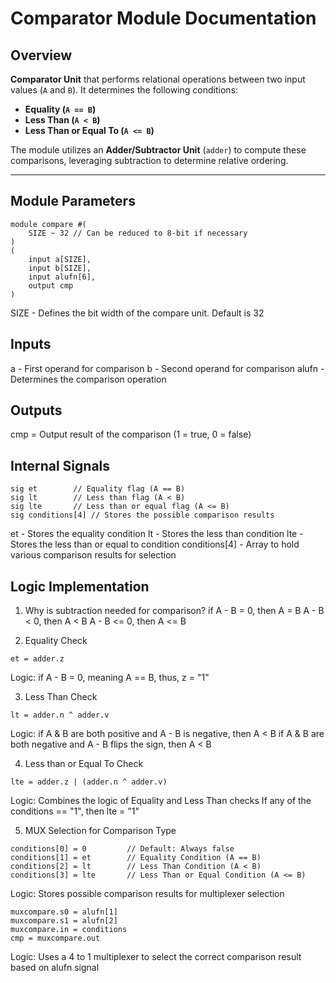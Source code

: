# Comparator Module Documentation

## Overview

**Comparator Unit** that performs relational operations between two input values (`A` and `B`). It determines the following conditions:

- **Equality (`A == B`)**
- **Less Than (`A < B`)**
- **Less Than or Equal To (`A <= B`)**

The module utilizes an **Adder/Subtractor Unit** (`adder`) to compute these comparisons, leveraging subtraction to determine relative ordering.

---

## Module Parameters

```
module compare #(
    SIZE ~ 32 // Can be reduced to 8-bit if necessary
)
(
    input a[SIZE],
    input b[SIZE],
    input alufn[6],
    output cmp
)
```

SIZE - Defines the bit width of the compare unit. Default is 32

## Inputs

a - First operand for comparison
b - Second operand for comparison
alufn - Determines the comparison operation

## Outputs

cmp = Output result of the comparison (1 = true, 0 = false)

## Internal Signals

```
sig et        // Equality flag (A == B)
sig lt        // Less than flag (A < B)
sig lte       // Less than or equal flag (A <= B)
sig conditions[4] // Stores the possible comparison results
```

et - Stores the equality condition
lt - Stores the less than condition
lte - Stores the less than or equal to condition
conditions[4] - Array to hold various comparison results for selection

## Logic Implementation

1. Why is subtraction needed for comparison?
   if A - B = 0, then A = B
   A - B < 0, then A < B
   A - B <= 0, then A <= B

2. Equality Check

```
et = adder.z
```

Logic:
if A - B = 0, meaning A == B, thus, z = "1"

3. Less Than Check

```
lt = adder.n ^ adder.v
```

Logic:
if A & B are both positive and A - B is negative, then A < B
if A & B are both negative and A - B flips the sign, then A < B

4. Less than or Equal To Check

```
lte = adder.z | (adder.n ^ adder.v)
```

Logic:
Combines the logic of Equality and Less Than checks
If any of the conditions == "1", then lte = "1"

5. MUX Selection for Comparison Type

```
conditions[0] = 0         // Default: Always false
conditions[1] = et        // Equality Condition (A == B)
conditions[2] = lt        // Less Than Condition (A < B)
conditions[3] = lte       // Less Than or Equal Condition (A <= B)
```

Logic:
Stores possible comparison results for multiplexer selection

```
muxcompare.s0 = alufn[1]
muxcompare.s1 = alufn[2]
muxcompare.in = conditions
cmp = muxcompare.out
```

Logic:
Uses a 4 to 1 multiplexer to select the correct comparison result based on alufn signal
